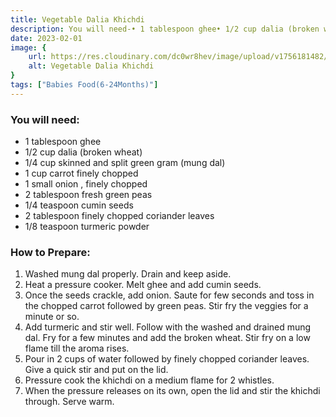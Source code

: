 ```yaml
---
title: Vegetable Dalia Khichdi
description: You will need-• 1 tablespoon ghee• 1/2 cup dalia (broken wheat)• 1/4 cup skinned and split green gram (mung dal)• 1 cup carrot finely chopped• 1 small onion , finely chopped• 2 tablespoon fresh green peas• 1/4 t...
date: 2023-02-01
image: {
    url: https://res.cloudinary.com/dc0wr8hev/image/upload/v1756181482/Vegetable_Dalia_Khichdi_xryds2.png ,
    alt: Vegetable Dalia Khichdi 
}
tags: ["Babies Food(6-24Months)"]
---
```

### You will need:

- 1 tablespoon ghee
- 1/2 cup dalia (broken wheat)
- 1/4 cup skinned and split green gram (mung dal)
- 1 cup carrot finely chopped
- 1 small onion , finely chopped
- 2 tablespoon fresh green peas
- 1/4 teaspoon cumin seeds
- 2 tablespoon finely chopped coriander leaves
- 1/8 teaspoon turmeric powder

### How to Prepare:

1. Washed mung dal properly. Drain and keep aside.
2. Heat a pressure cooker. Melt ghee and add cumin seeds.
3. Once the seeds crackle, add onion. Saute for few seconds and toss in the chopped carrot followed by green peas. Stir fry the veggies for a minute or so.
4. Add turmeric and stir well. Follow with the washed and drained mung dal. Fry for a few minutes and add the broken wheat. Stir fry on a low flame till the aroma rises.
5. Pour in 2 cups of water followed by finely chopped coriander leaves. Give a quick stir and put on the lid.
6. Pressure cook the khichdi on a medium flame for 2 whistles.
7. When the pressure releases on its own, open the lid and stir the khichdi through. Serve warm.
